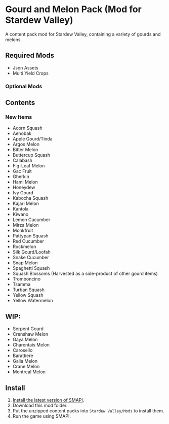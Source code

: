 # Gourd and Melon Pack (Mod for Stardew Valley)
 A content pack mod for Stardew Valley, containing a variety of gourds and melons.
## Required Mods
- Json Assets
- Multi Yield Crops
### Optional Mods
## Contents
### New Items
- Acorn Squash
- Aehobak
- Apple Gourd/Tinda
- Argos Melon
- Bitter Melon
- Buttercup Squash
- Calabash
- Fig-Leaf Melon
- Gac Fruit
- Gherkin
- Hami Melon
- Honeydew
- Ivy Gourd
- Kabocha Squash
- Kajari Melon
- Kantola
- Kiwano
- Lemon Cucumber
- Mirza Melon
- Monkfruit
- Pattypan Squash
- Red Cucumber
- Rockmelon
- Silk Gourd/Loofah
- Snake Cucumber
- Snap Melon
- Spaghetti Squash
- Squash Blossoms (Harvested as a side-product of other gourd items)
- Tromboncino
- Tsamma
- Turban Squash
- Yellow Squash
- Yellow Watermelon
## WIP:
- Serpent Gourd
- Crenshaw Melon
- Gaya Melon
- Charentais Melon
- Carosello
- Barattiere
- Galia Melon
- Crane Melon
- Montreal Melon
## Install
1. [Install the latest version of SMAPI](https://smapi.io/).
2. Download this mod folder.
3. Put the unzipped content packs into `Stardew Valley/Mods` to install them.
4. Run the game using SMAPI.
